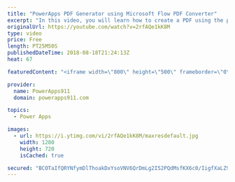 ```yaml
---
title: "PowerApps PDF Generator using Microsoft Flow PDF Converter"
excerpt: "In this video, you will learn how to create a PDF using the power of PowerApps, Flow, and OneDrive. We walk through everything from generating the HTML, to filling in the variables, adding Flow actions, and finally sending content from PowerApps to the PDF. Very cool.  John Liu's original blog post on"
originalUrl: https://youtube.com/watch?v=2rfAQe1kK8M
type: video
price: Free
length: PT25M50S
publishedDateTime: 2018-08-18T21:24:13Z
heat: 67

featuredContent: "<iframe width=\"800\" height=\"500\" frameborder=\"0\" src=\"https://www.youtube.com/embed/2rfAQe1kK8M\" allow=\"accelerometer; autoplay; encrypted-media; gyroscope; picture-in-picture\" allowfullscreen></iframe>"

provider:
  name: PowerApps911
  domain: powerapps911.com

topics:
  - Power Apps

images:
  - url: https://i.ytimg.com/vi/2rfAQe1kK8M/maxresdefault.jpg
    width: 1280
    height: 720
    isCached: true

secured: "BCOTaIfQRYNfymDlThoakDxYsoVNV6QrDmLg2I52PQdMsfKX6c0/IigfXaLZ9UT0NIuH85ZH7PuJTYleSXMlDbE0mCL2OQ15k8MHD8mc29AqmshlXWH6alUW7ffHwHR5DMfNlMR8xfRElIBhTRBiC1HRGWBGOUXU20h8hseXguY3zMVrrLjAk0vddljKAHl2pVlnFGoO4OivQO/s0QYotzRcuxB13G2tSiArJldeF/icquBOl+AN2dTpKFWzg4OT3PtSY/bmjXo7efxXYqVcvgP7LsUBm4LHUS4DHmofSDQBkp6Lt34BGDhV1K/yENyj6xKlAsseMtTueyC89rWzUTSqtPwi8/1vRdVsMyu90uu2kKs5nd9GkZC3lQAeVTqpNnh/VEKwEB3B+OCjxpmd/I12RTpIm3KeHJMMbMPYU3s=;sb3lykUoM3d8StqOIdZA7g=="
---
```


